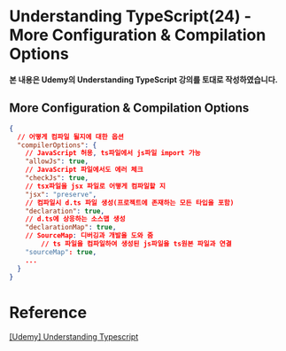 # Understanding TypeScript(24) - More Configuration & Compilation Options

**본 내용은 Udemy의 Understanding TypeScript 강의를 토대로 작성하였습니다.**



## More Configuration & Compilation Options

```json
{
  // 어떻게 컴파일 될지에 대한 옵션
  "compilerOptions": {
    // JavaScript 허용, ts파일에서 js파일 import 가능
    "allowJs": true,
    // JavaScript 파일에서도 에러 체크
    "checkJs": true,
    // tsx파일을 jsx 파일로 어떻게 컴파일할 지
    "jsx": "preserve",
    // 컴파일시 d.ts 파일 생성(프로젝트에 존재하는 모든 타입을 포함)
    "declaration": true,
    // d.ts에 상응하는 소스맵 생성
    "declarationMap": true,
    // SourceMap: 디버깅과 개발을 도와 줌
		// ts 파일을 컴파일하여 생성된 js파일을 ts원본 파일과 연결
    "sourceMap": true,
  	...
  }
}
```



# Reference

[[Udemy] Understanding Typescript](https://www.udemy.com/course/understanding-typescript/)

